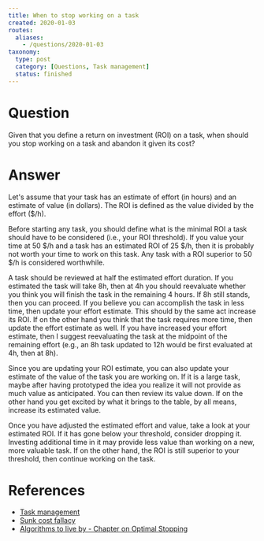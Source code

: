 ```yaml
---
title: When to stop working on a task
created: 2020-01-03
routes:
  aliases:
    - /questions/2020-01-03
taxonomy:
  type: post
  category: [Questions, Task management]
  status: finished
---
```


# Question
Given that you define a return on investment (ROI) on a task, when should you stop working on a task and abandon it given its cost?

# Answer
Let's assume that your task has an estimate of effort (in hours) and an estimate of value (in dollars). The ROI is defined as the value divided by the effort ($/h).

Before starting any task, you should define what is the minimal ROI a task should have to be considered (i.e., your ROI threshold). If you value your time at 50 $/h and a task has an estimated ROI of 25 \$/h, then it is probably not worth your time to work on this task. Any task with a ROI superior to 50 $/h is considered worthwhile.

A task should be reviewed at half the estimated effort duration. If you estimated the task will take 8h, then at 4h you should reevaluate whether you think you will finish the task in the remaining 4 hours. If 8h still stands, then you can proceed. If you believe you can accomplish the task in less time, then update your effort estimate. This should by the same act increase its ROI. If on the other hand you think that the task requires more time, then update the effort estimate as well. If you have increased your effort estimate, then I suggest reevaluating the task at the midpoint of the remaining effort (e.g., an 8h task updated to 12h would be first evaluated at 4h, then at 8h).

Since you are updating your ROI estimate, you can also update your estimate of the value of the task you are working on. If it is a large task, maybe after having prototyped the idea you realize it will not provide as much value as anticipated. You can then review its value down. If on the other hand you get excited by what it brings to the table, by all means, increase its estimated value.

Once you have adjusted the estimated effort and value, take a look at your estimated ROI. If it has gone below your threshold, consider dropping it. Investing additional time in it may provide less value than working on a new, more valuable task. If on the other hand, the ROI is still superior to your threshold, then continue working on the task.

# References
* [Task management](../../../../processes/task-management/article.md)
* [Sunk cost fallacy](https://en.wikipedia.org/wiki/Sunk_cost)
* [Algorithms to live by - Chapter on Optimal Stopping](https://www.goodreads.com/book/show/25666050-algorithms-to-live-by)
